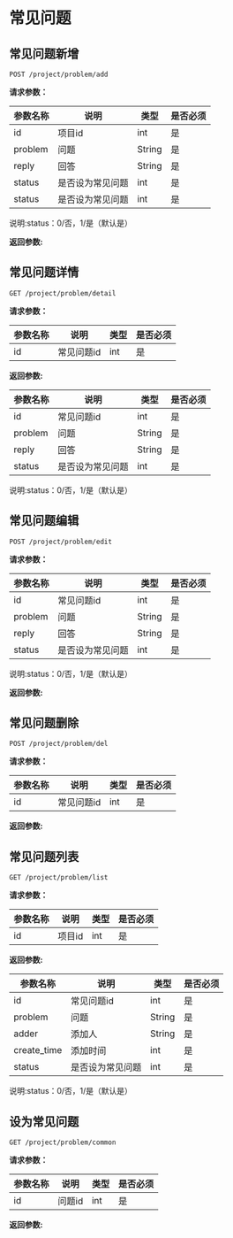 # 常见问题

## 常见问题新增

	POST /project/problem/add
	
**请求参数：**

|参数名称|说明|类型|是否必须|
|---|---|---|---|
|id|项目id|int|是|
|problem|问题|String|是|
|reply|回答|String|是|
|status|是否设为常见问题|int|是|
|status|是否设为常见问题|int|是|

说明:status：0/否，1/是（默认是）

**返回参数:**



## 常见问题详情

	GET /project/problem/detail
	
**请求参数：**

|参数名称|说明|类型|是否必须|
|---|---|---|---|
|id|常见问题id|int|是|

**返回参数:**

|参数名称|说明|类型|是否必须|
|---|---|---|---|
|id|常见问题id|int|是|
|problem|问题|String|是|
|reply|回答|String|是|
|status|是否设为常见问题|int|是|

说明:status：0/否，1/是（默认是）
	
## 常见问题编辑

	POST /project/problem/edit

**请求参数：**

|参数名称|说明|类型|是否必须|
|---|---|---|---|
|id|常见问题id|int|是|
|problem|问题|String|是|
|reply|回答|String|是|
|status|是否设为常见问题|int|是|

说明:status：0/否，1/是（默认是）

**返回参数:**


	
## 常见问题删除

	POST /project/problem/del
	
**请求参数：**

|参数名称|说明|类型|是否必须|
|---|---|---|---|
|id|常见问题id|int|是|


**返回参数:**


## 常见问题列表

	GET /project/problem/list
	
**请求参数：**

|参数名称|说明|类型|是否必须|
|---|---|---|---|
|id|项目id|int|是|

**返回参数:**

|参数名称|说明|类型|是否必须|
|---|---|---|---|
|id|常见问题id|int|是|
|problem|问题|String|是|
|adder|添加人|String|是|
|create_time|添加时间|int|是|
|status|是否设为常见问题|int|是|

说明:status：0/否，1/是（默认是）
	


## 设为常见问题

	GET /project/problem/common	
	
**请求参数：**

|参数名称|说明|类型|是否必须|
|---|---|---|---|
|id|问题id|int|是|

**返回参数:**